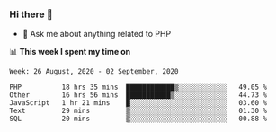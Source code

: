 ### Hi there 👋

<!--
**mustafaculban/mustafaculban** is a ✨ _special_ ✨ repository because its `README.md` (this file) appears on your GitHub profile.

Here are some ideas to get you started:

- 🌱 I’m currently learning ...
- 👯 I’m looking to collaborate on ...
- 🤔 I’m looking for help with ...
- 📫 How to reach me: ...
- 😄 Pronouns: ...
- ⚡ Fun fact: ...

-->
- 💬 Ask me about anything related to PHP


📊 **This week I spent my time on**
<!--START_SECTION:waka-->
```text
Week: 26 August, 2020 - 02 September, 2020

PHP          18 hrs 35 mins  ████████████▒░░░░░░░░░░░░   49.05 % 
Other        16 hrs 56 mins  ███████████▒░░░░░░░░░░░░░   44.73 % 
JavaScript   1 hr 21 mins    █░░░░░░░░░░░░░░░░░░░░░░░░   03.60 % 
Text         29 mins         ▒░░░░░░░░░░░░░░░░░░░░░░░░   01.30 % 
SQL          20 mins         ▒░░░░░░░░░░░░░░░░░░░░░░░░   00.88 % 
```
<!--END_SECTION:waka-->
